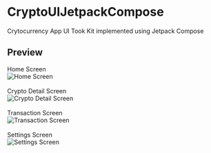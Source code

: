 # CryptoUIJetpackCompose

Crytocurrency App UI Took Kit implemented using Jetpack Compose

## Preview

Home Screen </br>
![Home Screen](https://user-images.githubusercontent.com/74530357/130037500-239d5828-7dec-4a29-b640-8521ae7f5ddc.png) </br> </br>
Crypto Detail Screen </br>
![Crypto Detail Screen](https://user-images.githubusercontent.com/74530357/130037509-ce5fe28a-9955-4cca-86d1-f421a7055498.png) </br> </br>
Transaction Screen </br>
![Transaction Screen](https://user-images.githubusercontent.com/74530357/130037513-a06e01e2-7829-451d-83a9-00fa49c8c44b.png) </br> </br>
Settings Screen </br>
![Settings Screen](https://user-images.githubusercontent.com/74530357/130037515-81e71562-95ad-4a9a-b882-41e3cfa6d986.png) </br> </br>
